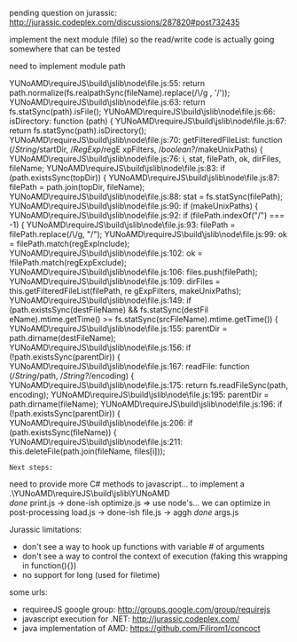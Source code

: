 pending question on jurassic: http://jurassic.codeplex.com/discussions/287820#post732435



implement the next module (file) so the read/write code is actually going somewhere that can be tested

        
need to implement module path

YUNoAMD\requireJS\build\jslib\node\file.js:55:            return path.normalize(fs.realpathSync(fileName).replace(/\\/g
, '/'));
YUNoAMD\requireJS\build\jslib\node\file.js:63:            return fs.statSync(path).isFile();
YUNoAMD\requireJS\build\jslib\node\file.js:66:        isDirectory: function (path) {
YUNoAMD\requireJS\build\jslib\node\file.js:67:            return fs.statSync(path).isDirectory();
YUNoAMD\requireJS\build\jslib\node\file.js:70:        getFilteredFileList: function (/*String*/startDir, /*RegExp*/regE
xpFilters, /*boolean?*/makeUnixPaths) {
YUNoAMD\requireJS\build\jslib\node\file.js:76:                i, stat, filePath, ok, dirFiles, fileName;
YUNoAMD\requireJS\build\jslib\node\file.js:83:            if (path.existsSync(topDir)) {
YUNoAMD\requireJS\build\jslib\node\file.js:87:                    filePath = path.join(topDir, fileName);
YUNoAMD\requireJS\build\jslib\node\file.js:88:                    stat = fs.statSync(filePath);
YUNoAMD\requireJS\build\jslib\node\file.js:90:                        if (makeUnixPaths) {
YUNoAMD\requireJS\build\jslib\node\file.js:92:                            if (filePath.indexOf("/") === -1) {
YUNoAMD\requireJS\build\jslib\node\file.js:93:                                filePath = filePath.replace(/\\/g, "/");
YUNoAMD\requireJS\build\jslib\node\file.js:99:                            ok = filePath.match(regExpInclude);
YUNoAMD\requireJS\build\jslib\node\file.js:102:                            ok = !filePath.match(regExpExclude);
YUNoAMD\requireJS\build\jslib\node\file.js:106:                            files.push(filePath);
YUNoAMD\requireJS\build\jslib\node\file.js:109:                        dirFiles = this.getFilteredFileList(filePath, re
gExpFilters, makeUnixPaths);
YUNoAMD\requireJS\build\jslib\node\file.js:149:                if (path.existsSync(destFileName) && fs.statSync(destFil
eName).mtime.getTime() >= fs.statSync(srcFileName).mtime.getTime()) {
YUNoAMD\requireJS\build\jslib\node\file.js:155:            parentDir = path.dirname(destFileName);
YUNoAMD\requireJS\build\jslib\node\file.js:156:            if (!path.existsSync(parentDir)) {
YUNoAMD\requireJS\build\jslib\node\file.js:167:        readFile: function (/*String*/path, /*String?*/encoding) {
YUNoAMD\requireJS\build\jslib\node\file.js:175:            return fs.readFileSync(path, encoding);
YUNoAMD\requireJS\build\jslib\node\file.js:195:            parentDir = path.dirname(fileName);
YUNoAMD\requireJS\build\jslib\node\file.js:196:            if (!path.existsSync(parentDir)) {
YUNoAMD\requireJS\build\jslib\node\file.js:206:            if (path.existsSync(fileName)) {
YUNoAMD\requireJS\build\jslib\node\file.js:211:                        this.deleteFile(path.join(fileName, files[i]));

    
    
    
    
    
    
    
    Next steps:
  need to provide more C# methods to javascript... to implement a .\YUNoAMD\requireJS\build\jslib\YUNoAMD\
    *done* print.js -> done-ish
	optimize.js =>  use node's...  we can optimize in post-processing
	load.js -> done-ish
	file.js ->  aggh
	*done* args.js 


Jurassic limitations:

* don't see a way to hook up functions with variable # of arguments
* don't see a way to control the context of execution (faking this wrapping in function(){})
* no support for long (used for filetime)  
  
  
some urls:
* requireeJS google group: http://groups.google.com/group/requirejs
* javascript execution for .NET:  http://jurassic.codeplex.com/ 
* java implementation of AMD: https://github.com/Filirom1/concoct